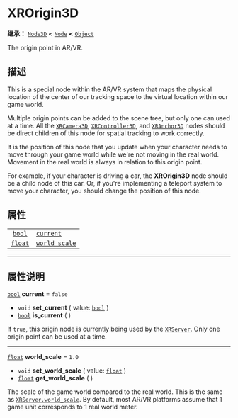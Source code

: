 <!-- ⚠ 请勿编辑本文件 ⚠ -->
<!-- 本文档使用脚本从 WeDot 引擎源码仓库生成。 -->
<!-- 生成脚本：https://github.com/WeDot-Engine/WeDot/tree/master/doc/tools/make_md.py； -->
<!-- 原文件：https://github.com/WeDot-Engine/WeDot/tree/master/doc/classes/XROrigin3D.xml。 -->

<div id="_class_xrorigin3d"></div>

# XROrigin3D

**继承：** [`Node3D`](class_node3d.md) **<** [`Node`](class_node.md) **<** [`Object`](class_object.md)

The origin point in AR/VR.

## 描述

This is a special node within the AR/VR system that maps the physical location of the center of our tracking space to the virtual location within our game world.

Multiple origin points can be added to the scene tree, but only one can used at a time. All the [`XRCamera3D`](class_xrcamera3d.md), [`XRController3D`](class_xrcontroller3d.md), and [`XRAnchor3D`](class_xranchor3d.md) nodes should be direct children of this node for spatial tracking to work correctly.

It is the position of this node that you update when your character needs to move through your game world while we're not moving in the real world. Movement in the real world is always in relation to this origin point.

For example, if your character is driving a car, the **XROrigin3D** node should be a child node of this car. Or, if you're implementing a teleport system to move your character, you should change the position of this node.

## 属性

|||
|:-:|:--|
| [`bool`](class_bool.md)   | [`current`](class_xrorigin3d.md#class_xrorigin3d_property_current)         | ``false`` |
| [`float`](class_float.md) | [`world_scale`](class_xrorigin3d.md#class_xrorigin3d_property_world_scale) | ``1.0``   |

<!-- rst-class:: classref-section-separator -->

---

## 属性说明

<div id="_class_xrorigin3d_property_current"></div>

[`bool`](class_bool.md) **current** = ``false`` <div id="class_xrorigin3d_property_current"></div>

- `void` **set_current** ( value: [`bool`](class_bool.md) )
- [`bool`](class_bool.md) **is_current** ( )

If `true`, this origin node is currently being used by the [`XRServer`](class_xrserver.md). Only one origin point can be used at a time.

<!-- rst-class:: classref-item-separator -->

---

<div id="_class_xrorigin3d_property_world_scale"></div>

[`float`](class_float.md) **world_scale** = ``1.0`` <div id="class_xrorigin3d_property_world_scale"></div>

- `void` **set_world_scale** ( value: [`float`](class_float.md) )
- [`float`](class_float.md) **get_world_scale** ( )

The scale of the game world compared to the real world. This is the same as [`XRServer.world_scale`](class_xrserver.md#class_xrserver_property_world_scale). By default, most AR/VR platforms assume that 1 game unit corresponds to 1 real world meter.

[^virtual]: 本方法通常需要用户覆盖才能生效。
[^const]: 本方法无副作用，不会修改该实例的任何成员变量。
[^vararg]: 本方法除了能接受在此处描述的参数外，还能够继续接受任意数量的参数。
[^constructor]: 本方法用于构造某个类型。
[^static]: 调用本方法无需实例，可直接使用类名进行调用。
[^operator]: 本方法描述的是使用本类型作为左操作数的有效运算符。
[^bitfield]: 这个值是由下列位标志构成位掩码的整数。
[^void]: 无返回值。
